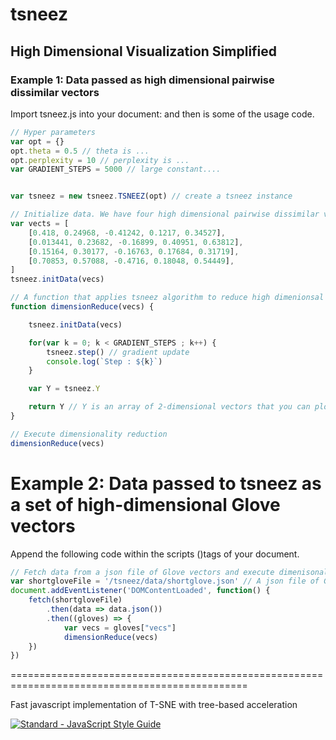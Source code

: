 # tsneez
## High Dimensional Visualization Simplified

### Example 1: Data passed as high dimensional pairwise dissimilar vectors
Import tsneez.js into your document: <script src='/tsneez/dist/tsneez.js'></script> and then is some of the usage code.

```javascript
// Hyper parameters
var opt = {}
opt.theta = 0.5 // theta is ...
opt.perplexity = 10 // perplexity is ...
var GRADIENT_STEPS = 5000 // large constant....


var tsneez = new tsneez.TSNEEZ(opt) // create a tsneez instance

// Initialize data. We have four high dimensional pairwise dissimilar vectors
var vects = [
    [0.418, 0.24968, -0.41242, 0.1217, 0.34527],
    [0.013441, 0.23682, -0.16899, 0.40951, 0.63812],
    [0.15164, 0.30177, -0.16763, 0.17684, 0.31719],
    [0.70853, 0.57088, -0.4716, 0.18048, 0.54449],
]
tsneez.initData(vecs)

// A function that applies tsneez algorithm to reduce high dimenionsal vectors
function dimensionReduce(vecs) {

    tsneez.initData(vecs)

    for(var k = 0; k < GRADIENT_STEPS ; k++) {
        tsneez.step() // gradient update
        console.log(`Step : ${k}`)
    }

    var Y = tsneez.Y 

    return Y // Y is an array of 2-dimensional vectors that you can plot.
}

// Execute dimensionality reduction
dimensionReduce(vecs)
```

# Example 2: Data passed to tsneez as a set of high-dimensional Glove vectors
Append the following code within the scripts (<script></script>)tags of your document.

```javascript
// Fetch data from a json file of Glove vectors and execute dimenisonal reductionality
var shortgloveFile = '/tsneez/data/shortglove.json' // A json file of Glove vectors.
document.addEventListener('DOMContentLoaded', function() {
    fetch(shortgloveFile) 
        .then(data => data.json())
        .then((gloves) => {
            var vecs = gloves["vecs"]
            dimensionReduce(vecs)
    })
})
```

===============================================================================================

Fast javascript implementation of T-SNE with tree-based acceleration

[![Standard - JavaScript Style Guide](https://img.shields.io/badge/code%20style-standard-brightgreen.svg)](http://standardjs.com/)
